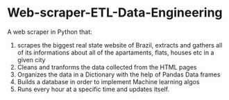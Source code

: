 # Web-scraper-ETL-Data-Engineering
A web scraper in Python that: 
1) scrapes the biggest real state website of Brazil, extracts and gathers all of its informations about all of the apartaments, flats, houses etc in a given city 
2) Cleans and tranforms the data collected from the HTML pages 
3) Organizes the data in a Dictionary with the help of Pandas Data frames 
4) Builds a database in order to implement Machine learning algos 
5) Runs every hour at a specific time and updates itself.

